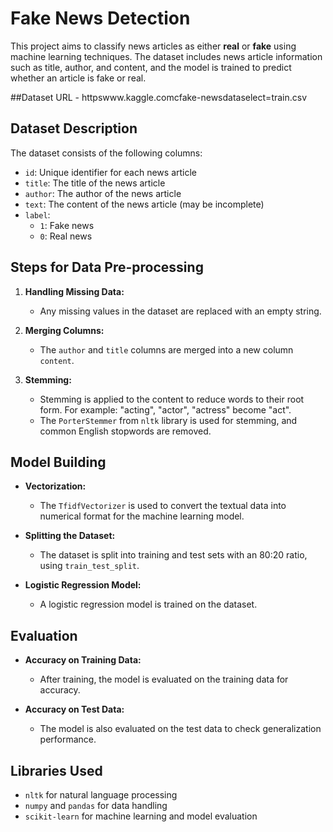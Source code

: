 # Fake News Detection

This project aims to classify news articles as either **real** or **fake** using machine learning techniques. The dataset includes news article information such as title, author, and content, and the model is trained to predict whether an article is fake or real.

##Dataset URL - httpswww.kaggle.comcfake-newsdataselect=train.csv

## Dataset Description

The dataset consists of the following columns:

- `id`: Unique identifier for each news article
- `title`: The title of the news article
- `author`: The author of the news article
- `text`: The content of the news article (may be incomplete)
- `label`: 
  - `1`: Fake news
  - `0`: Real news

## Steps for Data Pre-processing

1. **Handling Missing Data:**
   - Any missing values in the dataset are replaced with an empty string.
   
2. **Merging Columns:**
   - The `author` and `title` columns are merged into a new column `content`.

3. **Stemming:**
   - Stemming is applied to the content to reduce words to their root form. For example: "acting", "actor", "actress" become "act".
   - The `PorterStemmer` from `nltk` library is used for stemming, and common English stopwords are removed.

## Model Building

- **Vectorization:**
  - The `TfidfVectorizer` is used to convert the textual data into numerical format for the machine learning model.

- **Splitting the Dataset:**
  - The dataset is split into training and test sets with an 80:20 ratio, using `train_test_split`.

- **Logistic Regression Model:**
  - A logistic regression model is trained on the dataset.

## Evaluation

- **Accuracy on Training Data:**
  - After training, the model is evaluated on the training data for accuracy.

- **Accuracy on Test Data:**
  - The model is also evaluated on the test data to check generalization performance.

## Libraries Used

- `nltk` for natural language processing
- `numpy` and `pandas` for data handling
- `scikit-learn` for machine learning and model evaluation


